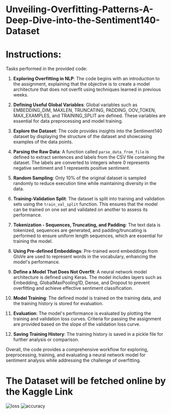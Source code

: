 # Unveiling-Overfitting-Patterns-A-Deep-Dive-into-the-Sentiment140-Dataset

# Instructions:
Tasks performed in the provided code:

1. **Exploring Overfitting in NLP**: The code begins with an introduction to the assignment, explaining that the objective is to create a model architecture that does not overfit using techniques learned in previous weeks.

2. **Defining Useful Global Variables**: Global variables such as EMBEDDING_DIM, MAXLEN, TRUNCATING, PADDING, OOV_TOKEN, MAX_EXAMPLES, and TRAINING_SPLIT are defined. These variables are essential for data preprocessing and model training.

3. **Explore the Dataset**: The code provides insights into the Sentiment140 dataset by displaying the structure of the dataset and showcasing examples of the data points.

4. **Parsing the Raw Data**: A function called `parse_data_from_file` is defined to extract sentences and labels from the CSV file containing the dataset. The labels are converted to integers where 0 represents negative sentiment and 1 represents positive sentiment.

5. **Random Sampling**: Only 10% of the original dataset is sampled randomly to reduce execution time while maintaining diversity in the data.

6. **Training-Validation Split**: The dataset is split into training and validation sets using the `train_val_split` function. This ensures that the model can be trained on one set and validated on another to assess its performance.

7. **Tokenization - Sequences, Truncating, and Padding**: The text data is tokenized, sequences are generated, and padding/truncating is performed to ensure uniform length sequences, which are essential for training the model.

8. **Using Pre-defined Embeddings**: Pre-trained word embeddings from GloVe are used to represent words in the vocabulary, enhancing the model's performance.

9. **Define a Model That Does Not Overfit**: A neural network model architecture is defined using Keras. The model includes layers such as Embedding, GlobalMaxPooling1D, Dense, and Dropout to prevent overfitting and achieve effective sentiment classification.

10. **Model Training**: The defined model is trained on the training data, and the training history is stored for evaluation.

11. **Evaluation**: The model's performance is evaluated by plotting the training and validation loss curves. Criteria for passing the assignment are provided based on the slope of the validation loss curve.

12. **Saving Training History**: The training history is saved in a pickle file for further analysis or comparison.

Overall, the code provides a comprehensive workflow for exploring, preprocessing, training, and evaluating a neural network model for sentiment analysis while addressing the challenge of overfitting.

# The Dataset will be fetched online by the Kaggle Link

![loss](https://github.com/ArsalMirza007/Unveiling-Overfitting-Patterns-A-Deep-Dive-into-the-Sentiment140-Dataset/assets/121928372/fd2e0aba-3e10-42d1-ad9c-36f0a621256c)
![accuracy](https://github.com/ArsalMirza007/Unveiling-Overfitting-Patterns-A-Deep-Dive-into-the-Sentiment140-Dataset/assets/121928372/0c682107-ce9c-4612-b50e-cd8ceeaa51bb)

